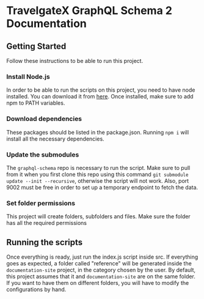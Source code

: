 # TravelgateX GraphQL Schema 2 Documentation


## Getting Started

Follow these instructions to be able to run this project.

### Install Node.js
In order to be able to run the scripts on this project, you need to have node installed. You can download it from [here](https://nodejs.org/es/download/). Once installed, make sure to add npm to PATH variables.   

### Download dependencies
These packages should be listed in the package.json. Running ```npm i``` will install all the necessary dependencies.

### Update the submodules
The `graphql-schema` repo is necessary to run the script. Make sure to pull from it when you first clone this repo using this command `git submodule update --init --recursive`, otherwise the script will not work. Also, port 9002 must be free in order to set up a temporary endpoint to fetch the data.

### Set folder permissions
This project will create folders, subfolders and files. Make sure the folder has all the required permissions


## Running the scripts

Once everything is ready, just run the index.js script inside src. If everything goes as expected, a folder called "reference"  will be generated inside the `documentation-site` project, in the category chosen by the user. By default, this project assumes that it and `documentation-site` are on the same folder. If you want to have them on different folders, you will have to modify the configurations by hand.